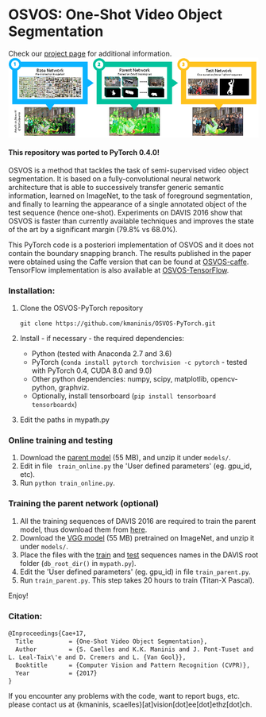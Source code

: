 # OSVOS: One-Shot Video Object Segmentation
Check our [project page](http://www.vision.ee.ethz.ch/~cvlsegmentation/osvos) for additional information.
![OSVOS](doc/ims/osvos.png)

#### This repository was ported to PyTorch 0.4.0!

OSVOS is a method that tackles the task of semi-supervised video object segmentation. It is based on a fully-convolutional neural network architecture that is able to successively transfer generic semantic information, learned on ImageNet, to the task of foreground segmentation, and finally to learning the appearance of a single annotated object of the test sequence (hence one-shot). Experiments on DAVIS 2016 show that OSVOS is faster than currently available techniques and improves the state of the art by a significant margin (79.8% vs 68.0%).


This PyTorch code is a posteriori implementation of OSVOS and it does not contain the boundary snapping branch. The results published in the paper were obtained using the Caffe version that can be found at [OSVOS-caffe](https://github.com/kmaninis/OSVOS-caffe). TensorFlow implementation is also available at [OSVOS-TensorFlow](https://github.com/scaelles/OSVOS-TensorFlow).


### Installation:
1. Clone the OSVOS-PyTorch repository
   ```Shell
   git clone https://github.com/kmaninis/OSVOS-PyTorch.git
   ```
2. Install - if necessary - the required dependencies:
   
   - Python (tested with Anaconda 2.7 and 3.6) 
   - PyTorch (`conda install pytorch torchvision -c pytorch` - tested with PyTorch 0.4, CUDA 8.0 and 9.0)
   - Other python dependencies: numpy, scipy, matplotlib, opencv-python, graphviz.
   - Optionally, install tensorboard (`pip install tensorboard tensorboardx`)
3. Edit the paths in mypath.py

### Online training and testing
1. Download the [parent model](https://data.vision.ee.ethz.ch/kmaninis/share/OSVOS/Downloads/models/pth_parent_model.zip) (55 MB), and unzip it under `models/`.
2. Edit in file ` train_online.py` the 'User defined parameters' (eg. gpu_id, etc).
3. Run `python train_online.py`.

### Training the parent network (optional)
1. All the training sequences of DAVIS 2016 are required to train the parent model, thus download them from [here](https://graphics.ethz.ch/Downloads/Data/Davis/DAVIS-data.zip).
2. Download the [VGG model](https://data.vision.ee.ethz.ch/kmaninis/share/OSVOS/Downloads/models/vgg_mat.zip) (55 MB) pretrained on ImageNet, and unzip it under `models/`.
3. Place the files with the [train](https://github.com/kmaninis/OSVOS-PyTorch/files/1938742/train_seqs.txt) and [test](https://github.com/kmaninis/OSVOS-PyTorch/files/1938743/val_seqs.txt) sequences names in the DAVIS root folder (`db_root_dir()` in `mypath.py`).
4. Edit the 'User defined parameters' (eg. gpu_id) in file `train_parent.py`.
5. Run `train_parent.py`. This step takes 20 hours to train (Titan-X Pascal).

Enjoy!

### Citation:
	@Inproceedings{Cae+17,
	  Title          = {One-Shot Video Object Segmentation},
	  Author         = {S. Caelles and K.K. Maninis and J. Pont-Tuset and L. Leal-Taix\'e and D. Cremers and L. {Van Gool}},
	  Booktitle      = {Computer Vision and Pattern Recognition (CVPR)},
	  Year           = {2017}
	}
If you encounter any problems with the code, want to report bugs, etc. please contact us at {kmaninis, scaelles}[at]vision[dot]ee[dot]ethz[dot]ch.

